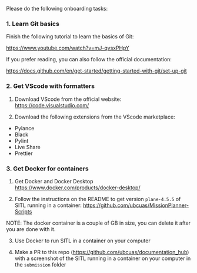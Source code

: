 
Please do the following onboarding tasks:

### 1. Learn Git basics

Finish the following tutorial to learn the basics of Git:

<https://www.youtube.com/watch?v=mJ-qvsxPHpY>

If you prefer reading, you can also follow the official documentation:

<https://docs.github.com/en/get-started/getting-started-with-git/set-up-git>

### 2. Get VScode with formatters

 1. Download VScode from the official website: <https://code.visualstudio.com/>

 2. Download the following extensions from the VScode marketplace:

- Pylance
- Black
- Pylint
- Live Share
- Prettier

### 3. Get Docker for containers

 1. Get Docker and Docker Desktop <https://www.docker.com/products/docker-desktop/>

 2. Follow the instructions on the README to get version `plane-4.5.5` of SITL running in a container:
 <https://github.com/ubcuas/MissionPlanner-Scripts>

NOTE: The docker container is a couple of GB in size, you can delete it after you are done with it.

 3. Use Docker to run SITL in a container on your computer

 4. Make a PR to this repo (<https://github.com/ubcuas/documentation_hub>) with a screenshot of the SITL running in a container on your computer in the `submission` folder
